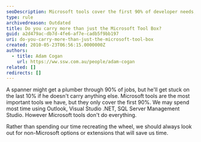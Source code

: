 ```yaml
---
seoDescription: Microsoft tools cover the first 90% of developer needs, but carrying additional non-Microsoft options can save time and boost productivity.
type: rule
archivedreason: Outdated
title: Do you carry more than just the Microsoft Tool Box?
guid: a2d479ac-db7d-4fe6-af7e-cadb5f9bb197
uri: do-you-carry-more-than-just-the-microsoft-tool-box
created: 2010-05-23T06:56:15.0000000Z
authors:
  - title: Adam Cogan
    url: https://ww.ssw.com.au/people/adam-cogan
related: []
redirects: []
---
```


A spanner might get a plumber through 90% of jobs, but he'll get stuck on the last 10% if he doesn't carry anything else.
Microsoft tools are the most important tools we have, but they only cover the first 90%. We may spend most time using Outlook, Visual Studio .NET, SQL Server Management Studio. However Microsoft tools don't do everything.

<!--endintro-->

Rather than spending our time recreating the wheel, we should always look out for non-Microsoft options or extensions that will save us time.

